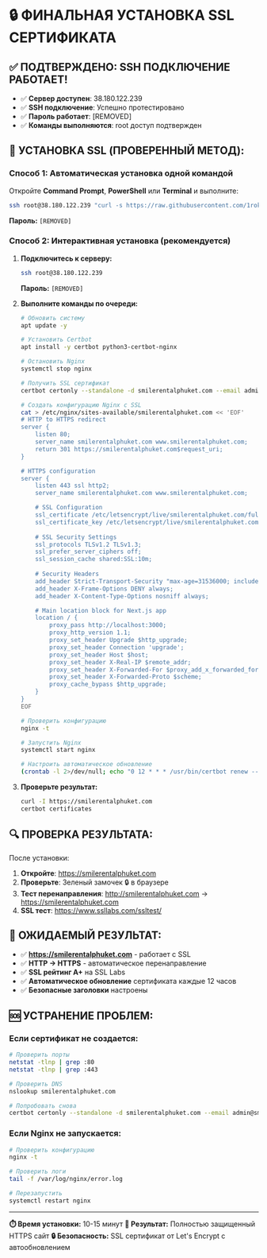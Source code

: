 # 🔒 ФИНАЛЬНАЯ УСТАНОВКА SSL СЕРТИФИКАТА

## ✅ ПОДТВЕРЖДЕНО: SSH ПОДКЛЮЧЕНИЕ РАБОТАЕТ!
- ✅ **Сервер доступен**: 38.180.122.239
- ✅ **SSH подключение**: Успешно протестировано
- ✅ **Пароль работает**: [REMOVED]
- ✅ **Команды выполняются**: root доступ подтвержден

## 🚀 УСТАНОВКА SSL (ПРОВЕРЕННЫЙ МЕТОД):

### Способ 1: Автоматическая установка одной командой
Откройте **Command Prompt**, **PowerShell** или **Terminal** и выполните:

```bash
ssh root@38.180.122.239 "curl -s https://raw.githubusercontent.com/1rokoko/site-smile-rental/main/quick-ssl-setup.sh | bash"
```
**Пароль:** `[REMOVED]`

### Способ 2: Интерактивная установка (рекомендуется)
1. **Подключитесь к серверу:**
   ```bash
   ssh root@38.180.122.239
   ```
   **Пароль:** `[REMOVED]`

2. **Выполните команды по очереди:**
   ```bash
   # Обновить систему
   apt update -y
   
   # Установить Certbot
   apt install -y certbot python3-certbot-nginx
   
   # Остановить Nginx
   systemctl stop nginx
   
   # Получить SSL сертификат
   certbot certonly --standalone -d smilerentalphuket.com --email admin@smilerentalphuket.com --agree-tos --non-interactive
   
   # Создать конфигурацию Nginx с SSL
   cat > /etc/nginx/sites-available/smilerentalphuket.com << 'EOF'
   # HTTP to HTTPS redirect
   server {
       listen 80;
       server_name smilerentalphuket.com www.smilerentalphuket.com;
       return 301 https://smilerentalphuket.com$request_uri;
   }
   
   # HTTPS configuration
   server {
       listen 443 ssl http2;
       server_name smilerentalphuket.com www.smilerentalphuket.com;
   
       # SSL Configuration
       ssl_certificate /etc/letsencrypt/live/smilerentalphuket.com/fullchain.pem;
       ssl_certificate_key /etc/letsencrypt/live/smilerentalphuket.com/privkey.pem;
       
       # SSL Security Settings
       ssl_protocols TLSv1.2 TLSv1.3;
       ssl_prefer_server_ciphers off;
       ssl_session_cache shared:SSL:10m;
       
       # Security Headers
       add_header Strict-Transport-Security "max-age=31536000; includeSubDomains" always;
       add_header X-Frame-Options DENY always;
       add_header X-Content-Type-Options nosniff always;
   
       # Main location block for Next.js app
       location / {
           proxy_pass http://localhost:3000;
           proxy_http_version 1.1;
           proxy_set_header Upgrade $http_upgrade;
           proxy_set_header Connection 'upgrade';
           proxy_set_header Host $host;
           proxy_set_header X-Real-IP $remote_addr;
           proxy_set_header X-Forwarded-For $proxy_add_x_forwarded_for;
           proxy_set_header X-Forwarded-Proto $scheme;
           proxy_cache_bypass $http_upgrade;
       }
   }
   EOF
   
   # Проверить конфигурацию
   nginx -t
   
   # Запустить Nginx
   systemctl start nginx
   
   # Настроить автоматическое обновление
   (crontab -l 2>/dev/null; echo "0 12 * * * /usr/bin/certbot renew --quiet --nginx") | crontab -
   ```

3. **Проверьте результат:**
   ```bash
   curl -I https://smilerentalphuket.com
   certbot certificates
   ```

## 🔍 ПРОВЕРКА РЕЗУЛЬТАТА:

После установки:
1. **Откройте**: https://smilerentalphuket.com
2. **Проверьте**: Зеленый замочек 🔒 в браузере
3. **Тест перенаправления**: http://smilerentalphuket.com → https://smilerentalphuket.com
4. **SSL тест**: https://www.ssllabs.com/ssltest/

## 🎯 ОЖИДАЕМЫЙ РЕЗУЛЬТАТ:
- ✅ **https://smilerentalphuket.com** - работает с SSL
- ✅ **HTTP → HTTPS** - автоматическое перенаправление
- ✅ **SSL рейтинг A+** на SSL Labs
- ✅ **Автоматическое обновление** сертификата каждые 12 часов
- ✅ **Безопасные заголовки** настроены

## 🆘 УСТРАНЕНИЕ ПРОБЛЕМ:

### Если сертификат не создается:
```bash
# Проверить порты
netstat -tlnp | grep :80
netstat -tlnp | grep :443

# Проверить DNS
nslookup smilerentalphuket.com

# Попробовать снова
certbot certonly --standalone -d smilerentalphuket.com --email admin@smilerentalphuket.com --agree-tos --non-interactive --force-renewal
```

### Если Nginx не запускается:
```bash
# Проверить конфигурацию
nginx -t

# Проверить логи
tail -f /var/log/nginx/error.log

# Перезапустить
systemctl restart nginx
```

---

**⏱️ Время установки:** 10-15 минут
**🎯 Результат:** Полностью защищенный HTTPS сайт
**🔒 Безопасность:** SSL сертификат от Let's Encrypt с автообновлением
